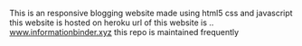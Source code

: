 This is an responsive blogging website made using html5 css and javascript 
this website is hosted on heroku 
url of this website is .. www.informationbinder.xyz
this repo is maintained frequently